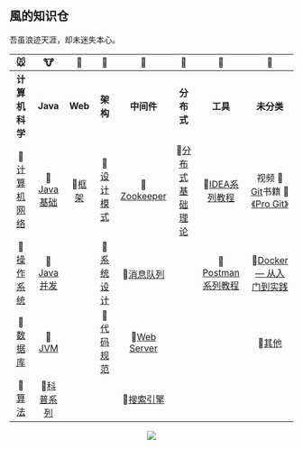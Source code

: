 ## 風的知识仓

吾虽浪迹天涯，却未迷失本心。




|  :mouse:    |    :cow:   |     :tiger:        | :rabbit:   |  :dragon:  |   :snake:   |     :horse:      |    :sheep:      |
| :---------: | :------: | :----------: | :----------: | :----------: | :----------: | :---------: | :----------: |
|                        **计算机科学**                        |                           **Java**                           |                           **Web**                            |                           **架构**                           |                          **中间件**                          |                          **分布式**                          |                           **工具**                           |                          **未分类**                          |
| :construction:[计算机网络](https://github.com/PansonPanson/Java-Notes/blob/master/md/%E8%AE%A1%E7%AE%97%E6%9C%BA%E7%BD%91%E7%BB%9C.md) | :construction:[Java基础](https://github.com/PansonPanson/Java-Notes/blob/master/md/Java%E5%9F%BA%E7%A1%80.md) | :construction:[框架](https://github.com/PansonPanson/Java-Notes/blob/master/md/%E6%A1%86%E6%9E%B6.md) | :construction:[设计模式](https://github.com/PansonPanson/Java-Notes/blob/master/md/%E8%AE%BE%E8%AE%A1%E6%A8%A1%E5%BC%8F.md) | :construction:[Zookeeper](https://github.com/PansonPanson/Java-Notes/blob/master/md/Zookeeper.md) | :construction:[分布式基础理论](https://github.com/PansonPanson/Java-Notes/blob/master/md/%E5%88%86%E5%B8%83%E5%BC%8F.md) | :construction:[IDEA系列教程](https://github.com/judasn/IntelliJ-IDEA-Tutorial) | 视频 :construction:[ Git](https://ww.nowcoder.com/courses/2)书籍 :construction:[《Pro Git》](http://iissnan.com/progit/) |
| :construction:[操作系统](https://github.com/PansonPanson/Java-Notes/blob/master/md/%E6%93%8D%E4%BD%9C%E7%B3%BB%E7%BB%9F.md) | :construction:[Java并发](https://github.com/PansonPanson/Java-Notes/blob/master/md/Java%E5%B9%B6%E5%8F%91.md) |                                                              | :construction:[系统设计](https://github.com/PansonPanson/Java-Notes/blob/master/md/%E7%B3%BB%E7%BB%9F%E8%AE%BE%E8%AE%A1.md) | :construction:[消息队列](https://github.com/PansonPanson/Java-Notes/blob/master/md/%E6%B6%88%E6%81%AF%E9%98%9F%E5%88%97.md) |                                                              | :construction:[Postman系列教程](https://www.jellythink.com/archives/category/tool-tutorials/postman) | :construction:[Docker — 从入门到实践](https://github.com/yeasy/docker_practice/blob/master/SUMMARY.md) |
| :construction:[数据库](https://github.com/PansonPanson/Java-Notes/blob/master/md/%E6%95%B0%E6%8D%AE%E5%BA%93.md) | :construction:[JVM](https://github.com/PansonPanson/Java-Notes/blob/master/md/JVM.md) |                                                              | :construction:[代码规范](https://github.com/alibaba/p3c/blob/master/%E9%98%BF%E9%87%8C%E5%B7%B4%E5%B7%B4Java%E5%BC%80%E5%8F%91%E6%89%8B%E5%86%8C%EF%BC%88%E8%AF%A6%E5%B0%BD%E7%89%88%EF%BC%89.pdf) | :construction:[Web Server](https://github.com/PansonPanson/Java-Notes/blob/master/md/Web%20Server.md) |                                                              |                                                              | :construction:[其他](https://github.com/PansonPanson/Java-Notes/blob/master/md/%E5%85%B6%E4%BB%96.md) |
| :construction:[算法](https://github.com/PansonPanson/Java-Notes/blob/master/md/%E7%AE%97%E6%B3%95.md) | :construction:[科普系列](https://github.com/PansonPanson/Java-Notes/blob/master/md/%E7%A7%91%E6%99%AE%E7%B3%BB%E5%88%97.md) |                                                              |                                                              | :construction:[搜索引擎](https://github.com/PansonPanson/Java-Notes/blob/master/md/%E6%90%9C%E7%B4%A2%E5%BC%95%E6%93%8E.md) |                                                              |                                                              |                                                              |


<div align=center>
	<img src="https://github.com/lovefaby/fabyNote/blob/master/images/wind.jpg">
</div>

